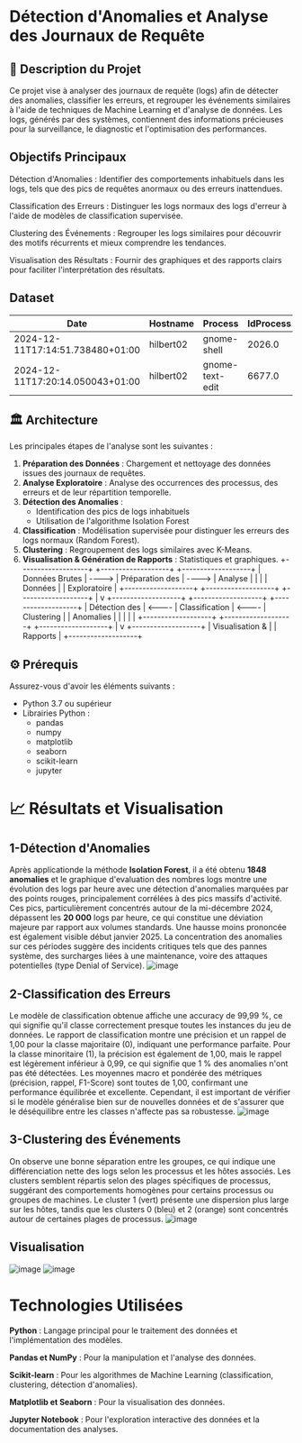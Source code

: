 # Détection d'Anomalies et Analyse des Journaux de Requête

## 📝 Description du Projet
Ce projet vise à analyser des journaux de requête (logs) afin de détecter des anomalies, classifier les erreurs, et regrouper les événements similaires à l'aide de techniques de Machine Learning et d'analyse de données. Les logs, générés par des systèmes, contiennent des informations précieuses pour la surveillance, le diagnostic et l'optimisation des performances.

## Objectifs Principaux
Détection d'Anomalies : Identifier des comportements inhabituels dans les logs, tels que des pics de requêtes anormaux ou des erreurs inattendues.

Classification des Erreurs : Distinguer les logs normaux des logs d'erreur à l'aide de modèles de classification supervisée.

Clustering des Événements : Regrouper les logs similaires pour découvrir des motifs récurrents et mieux comprendre les tendances.

Visualisation des Résultats : Fournir des graphiques et des rapports clairs pour faciliter l'interprétation des résultats.
## Dataset

| Date                             | Hostname  | Process         | IdProcess | Message                                           |
|----------------------------------|-----------|-----------------|-----------|---------------------------------------------------|
| 2024-12-11T17:14:51.738480+01:00 | hilbert02 | gnome-shell     | 2026.0    | meta_window_set_stack_position_no_sync: assert... |
| 2024-12-11T17:20:14.050043+01:00 | hilbert02 | gnome-text-edit | 6677.0    | Trying to snapshot GtkGizmo 0x559f9a9e7800 wit... |
## 🏛️ Architecture
Les principales étapes de l'analyse sont les suivantes :

1. **Préparation des Données** : Chargement et nettoyage des données issues des journaux de requêtes.
2. **Analyse Exploratoire** : Analyse des occurrences des processus, des erreurs et de leur répartition temporelle.
3. **Détection des Anomalies** :
   - Identification des pics de logs inhabituels
   - Utilisation de l'algorithme Isolation Forest
4. **Classification** : Modélisation supervisée pour distinguer les erreurs des logs normaux (Random Forest).
5. **Clustering** : Regroupement des logs similaires avec K-Means.
6. **Visualisation & Génération de Rapports** : Statistiques et graphiques.
+-------------------+       +-------------------+       +-------------------+
|  Données Brutes   | ----> |  Préparation des  | ----> |  Analyse          |
|                   |       |  Données          |       |  Exploratoire     |
+-------------------+       +-------------------+       +-------------------+
                                                                 |
                                                                 v
+-------------------+       +-------------------+       +-------------------+
|  Détection des    | <---- |  Classification   | <---- |  Clustering       |
|  Anomalies        |       |                   |       |                   |
+-------------------+       +-------------------+       +-------------------+
                                                                 |
                                                                 v
+-------------------+
|  Visualisation &  |
|  Rapports         |
+-------------------+
## ⚙️ Prérequis
Assurez-vous d'avoir les éléments suivants :
- Python 3.7 ou supérieur
- Librairies Python :
  - pandas
  - numpy
  - matplotlib
  - seaborn
  - scikit-learn
  - jupyter 

# 📈 Résultats et Visualisation
## 1-Détection d'Anomalies
Après applicationde la méthode **Isolation Forest**, il a été obtenu **1848 anomalies** et le graphique d'evaluation des nombres logs montre une évolution des logs par heure avec une détection d'anomalies marquées par des points rouges, principalement corrélées à des pics massifs d'activité. Ces pics, particulièrement concentrés autour de la mi-décembre 2024, dépassent les **20 000** logs par heure, ce qui constitue une déviation majeure par rapport aux volumes standards. Une hausse moins prononcée est également visible début janvier 2025. La concentration des anomalies sur ces périodes suggère des incidents critiques tels que des pannes système, des surcharges liées à une maintenance, voire des attaques potentielles (type Denial of Service).
![image](https://github.com/user-attachments/assets/4a64bc8f-15a7-40b8-ab5b-85e3ae8369b6)

## 2-Classification des Erreurs
Le modèle de classification obtenue affiche une accuracy de 99,99 %, ce qui signifie qu'il classe correctement presque toutes les instances du jeu de données. Le rapport de classification montre une précision et un rappel de 1,00 pour la classe majoritaire (0), indiquant une performance parfaite. Pour la classe minoritaire (1), la précision est également de 1,00, mais le rappel est légèrement inférieur à 0,99, ce qui signifie que 1 % des anomalies n'ont pas été détectées. Les moyennes macro et pondérée des métriques (précision, rappel, F1-Score) sont toutes de 1,00, confirmant une performance équilibrée et excellente. Cependant, il est important de vérifier si le modèle généralise bien sur de nouvelles données et de s'assurer que le déséquilibre entre les classes n'affecte pas sa robustesse.
![image](https://github.com/user-attachments/assets/f9fa9662-78d8-42e5-ad0c-6f3dfef6cc93)

## 3-Clustering des Événements
On observe une bonne séparation entre les groupes, ce qui indique une différenciation nette des logs selon les processus et les hôtes associés. Les clusters semblent répartis selon des plages spécifiques de processus, suggérant des comportements homogènes pour certains processus ou groupes de machines.
Le cluster 1 (vert) présente une dispersion plus large sur les hôtes, tandis que les clusters 0 (bleu) et 2 (orange) sont concentrés autour de certaines plages de processus.
![image](https://github.com/user-attachments/assets/eb557155-03ae-4760-a7f7-82041a89a9e3)
## Visualisation 
![image](https://github.com/user-attachments/assets/26a5f2aa-f918-466b-9adc-264a40bce4df)
![image](https://github.com/user-attachments/assets/bc19211f-90bf-4a34-bf97-b42fae999e1b)

# Technologies Utilisées
**Python** : Langage principal pour le traitement des données et l'implémentation des modèles.

**Pandas et NumPy** : Pour la manipulation et l'analyse des données.

**Scikit-learn** : Pour les algorithmes de Machine Learning (classification, clustering, détection d'anomalies).

**Matplotlib et Seaborn** : Pour la visualisation des données.

**Jupyter Notebook** : Pour l'exploration interactive des données et la documentation des analyses.

